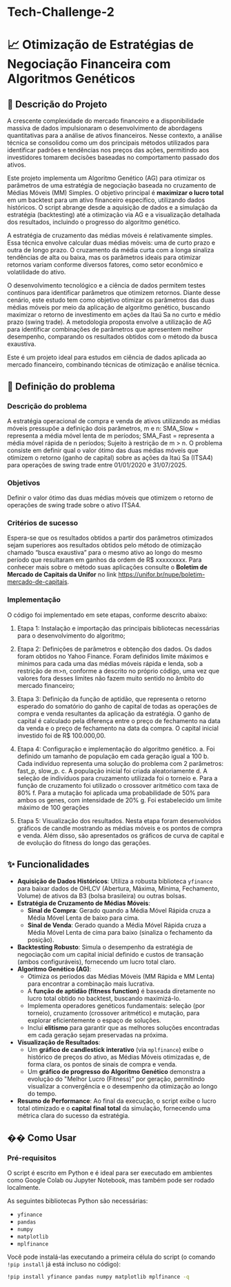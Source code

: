 # Tech-Challenge-2
# 📈 Otimização de Estratégias de Negociação Financeira com Algoritmos Genéticos

## 🚀 Descrição do Projeto

A crescente complexidade do mercado financeiro e a disponibilidade massiva de dados impulsionaram o desenvolvimento de abordagens quantitativas para a análise de ativos financeiros. Nesse contexto, a análise técnica se consolidou como um dos principais métodos utilizados para identificar padrões e tendências nos preços das ações, permitindo aos investidores tomarem decisões baseadas no comportamento passado dos ativos.

Este projeto implementa um Algoritmo Genético (AG) para otimizar os parâmetros de uma estratégia de negociação baseada no cruzamento de Médias Móveis (MM) Simples. O objetivo principal é **maximizar o lucro total** em um backtest para um ativo financeiro específico, utilizando dados históricos. O script abrange desde a aquisição de dados e a simulação da estratégia (backtesting) até a otimização via AG e a visualização detalhada dos resultados, incluindo o progresso do algoritmo genético.

A estratégia de cruzamento das médias móveis é relativamente simples. Essa técnica envolve calcular duas médias móveis: uma de curto prazo e outra de longo prazo. O cruzamento da média curta com a longa sinaliza tendências de alta ou baixa, mas os parâmetros ideais para otimizar retornos variam conforme diversos fatores, como setor econômico e volatilidade do ativo.

O desenvolvimento tecnológico e a ciência de dados permitem testes contínuos para identificar parâmetros que otimizem retornos. Diante desse cenário, este estudo tem como objetivo otimizar os parâmetros das duas médias móveis por meio da aplicação de algoritmo genético, buscando maximizar o retorno de investimento em ações da Itaú Sa no curto e médio prazo (swing trade). A metodologia proposta envolve a utilização de AG para identificar combinações de parâmetros que apresentem melhor desempenho, comparando os resultados obtidos com o método da busca exaustiva.

Este é um projeto ideal para estudos em ciência de dados aplicada ao mercado financeiro, combinando técnicas de otimização e análise técnica.

## 🤯 Definição do problema
### Descrição do problema
A estratégia operacional de compra e venda de ativos utilizando as médias móveis pressupõe a definição dois parâmetros, m e n:
SMA_Slow = representa a média móvel lenta de m períodos;
SMA_Fast = representa a média móvel rápida de n períodos;
Sujeito à restrição de m > n.
O problema consiste em definir qual o valor ótimo das duas médias móveis que otimizem o retorno (ganho de capital) sobre as ações da Itaú Sa (ITSA4) para operações de swing trade entre 01/01/2020 e 31/07/2025.

### Objetivos
Definir o valor ótimo das duas médias móveis que otimizem o retorno de operações de swing trade sobre o ativo ITSA4.

### Critérios de sucesso
Espera-se que os resultados obtidos a partir dos parâmetros otimizados sejam superiores aos resultados obtidos pelo método de otimização chamado “busca exaustiva” para o mesmo ativo ao longo do mesmo período que resultaram em ganhos da ordem de R$ xxxxxxxxx.
Para conhecer mais sobre o método suas aplicações consulte o **Boletim de Mercado de Capitais da Unifor** no link https://unifor.br/nupe/boletim-mercado-de-capitais.

### Implementação
O código foi implementado em sete etapas, conforme descrito abaixo:
1.	Etapa 1: Instalação e importação das principais bibliotecas necessárias para o desenvolvimento do algoritmo;
2.	Etapa 2: Definições de parâmetros e obtenção dos dados. Os dados foram obtidos no Yahoo Finance. Foram definidos limite máximos e mínimos para cada uma das médias móveis rápida e lenda, sob a restrição de m>n, conforme a descrito no próprio código, uma vez que valores fora desses limites não fazem muito sentido no âmbito do mercado financeiro;
3.	Etapa 3: Definição da função de aptidão, que representa o retorno esperado do somatório do ganho de capital de todas as operações de compra e venda resultantes da aplicação da estratégia. O ganho de capital é calculado pela diferença entre o preço de fechamento na data da venda e o preço de fechamento na data da compra. O capital inicial investido foi de R$ 100.000,00.
4.	Etapa 4: Configuração e implementação do algoritmo genético. 
    a.	Foi definido um tamanho de população em cada geração igual a 100
    b.	Cada indivíduo representa uma solução do problema com 2 parâmetros: fast_p, slow_p. 
    c.	A população inicial foi criada aleatoriamente
    d.	A seleção de indivíduos para cruzamento utilizada foi o torneio
    e.	Para a função de cruzamento foi utilizado o crossover aritmético com taxa de 80%
    f.	Para a mutação foi aplicada uma probabilidade de 50% para ambos os genes, com intensidade de 20%
    g.	Foi estabelecido um limite máximo de 100 gerações

5.	Etapa 5: Visualização dos resultados. Nesta etapa foram desenvolvidos gráficos de candle mostrando as médias móveis e os pontos de compra e venda. Além disso, são apresentados os gráficos de curva de capital e de evolução do fitness do longo das gerações.

## ✨ Funcionalidades

*   **Aquisição de Dados Históricos**: Utiliza a robusta biblioteca `yfinance` para baixar dados de OHLCV (Abertura, Máxima, Mínima, Fechamento, Volume) de ativos da B3 (bolsa brasileira) ou outras bolsas.
*   **Estratégia de Cruzamento de Médias Móveis**:
    *   **Sinal de Compra**: Gerado quando a Média Móvel Rápida cruza a Média Móvel Lenta de baixo para cima.
    *   **Sinal de Venda**: Gerado quando a Média Móvel Rápida cruza a Média Móvel Lenta de cima para baixo (sinaliza o fechamento da posição).
*   **Backtesting Robusto**: Simula o desempenho da estratégia de negociação com um capital inicial definido e custos de transação (ambos configuráveis), fornecendo um lucro total claro.
*   **Algoritmo Genético (AG)**:
    *   Otimiza os períodos das Médias Móveis (MM Rápida e MM Lenta) para encontrar a combinação mais lucrativa.
    *   A **função de aptidão (fitness function)** é baseada diretamente no lucro total obtido no backtest, buscando maximizá-lo.
    *   Implementa operadores genéticos fundamentais: seleção (por torneio), cruzamento (crossover aritmético) e mutação, para explorar eficientemente o espaço de soluções.
    *   Inclui **elitismo** para garantir que as melhores soluções encontradas em cada geração sejam preservadas na próxima.
*   **Visualização de Resultados**:
    *   Um **gráfico de candlestick interativo** (via `mplfinance`) exibe o histórico de preços do ativo, as Médias Móveis otimizadas e, de forma clara, os pontos de sinais de compra e venda.
    *   Um **gráfico de progresso do Algoritmo Genético** demonstra a evolução do "Melhor Lucro (Fitness)" por geração, permitindo visualizar a convergência e o desempenho da otimização ao longo do tempo.
*   **Resumo de Performance**: Ao final da execução, o script exibe o lucro total otimizado e o **capital final total** da simulação, fornecendo uma métrica clara do sucesso da estratégia.

## �� Como Usar

### Pré-requisitos

O script é escrito em Python e é ideal para ser executado em ambientes como Google Colab ou Jupyter Notebook, mas também pode ser rodado localmente.

As seguintes bibliotecas Python são necessárias:
*   `yfinance`
*   `pandas`
*   `numpy`
*   `matplotlib`
*   `mplfinance`

Você pode instalá-las executando a primeira célula do script (o comando `!pip install` já está incluso no código):

```bash
!pip install yfinance pandas numpy matplotlib mplfinance -q
